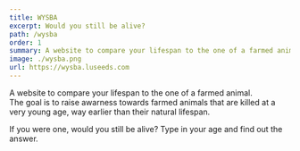```yaml
---
title: WYSBA
excerpt: Would you still be alive?
path: /wysba
order: 1
summary: A website to compare your lifespan to the one of a farmed animal. The goal is to raise awarness towards farmed animals that are killed at a very young age, way earlier than their natural lifespan.
image: ./wysba.png
url: https://wysba.luseeds.com
---
```


A website to compare your lifespan to the one of a farmed animal.  
The goal is to raise awarness towards farmed animals that are killed at a very young age, way earlier than their natural lifespan.

If you were one, would you still be alive? Type in your age and find out the answer.
